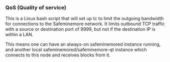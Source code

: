 ### QoS (Quality of service) ###

This is a Linux bash script that will set up tc to limit the outgoing bandwidth for connections to the Safeminemore network. It limits outbound TCP traffic with a source or destination port of 9999, but not if the destination IP is within a LAN.

This means one can have an always-on safeminemored instance running, and another local safeminemored/safeminemore-qt instance which connects to this node and receives blocks from it.
